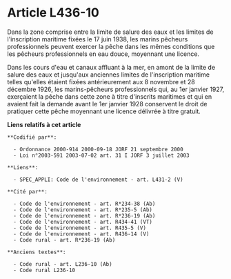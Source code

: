 # Article L436-10

Dans la zone comprise entre la limite de salure des eaux et les limites de l'inscription maritime fixées le 17 juin 1938, les
marins pêcheurs professionnels peuvent exercer la pêche dans les mêmes conditions que les pêcheurs professionnels en eau
douce, moyennant une licence.

Dans les cours d'eau et canaux affluant à la mer, en amont de la limite de salure des eaux et jusqu'aux anciennes limites de
l'inscription maritime telles qu'elles étaient fixées antérieurement aux 8 novembre et 28 décembre 1926, les marins-pêcheurs
professionnels qui, au 1er janvier 1927, exerçaient la pêche dans cette zone à titre d'inscrits maritimes et qui en avaient
fait la demande avant le 1er janvier 1928 conservent le droit de pratiquer cette pêche moyennant une licence délivrée à titre
gratuit.

**Liens relatifs à cet article**

	**Codifié par**:

	  - Ordonnance 2000-914 2000-09-18 JORF 21 septembre 2000
	  - Loi n°2003-591 2003-07-02 art. 31 I JORF 3 juillet 2003

	**Liens**:

	  - SPEC_APPLI: Code de l'environnement - art. L431-2 (V)

	**Cité par**:

	  - Code de l'environnement - art. R*234-38 (Ab)
	  - Code de l'environnement - art. R*235-5 (Ab)
	  - Code de l'environnement - art. R*236-19 (Ab)
	  - Code de l'environnement - art. R434-41 (VT)
	  - Code de l'environnement - art. R435-5 (V)
	  - Code de l'environnement - art. R436-14 (V)
	  - Code rural - art. R*236-19 (Ab)

	**Anciens textes**:

	  - Code rural - art. L236-10 (Ab)
	  - Code rural L236-10
